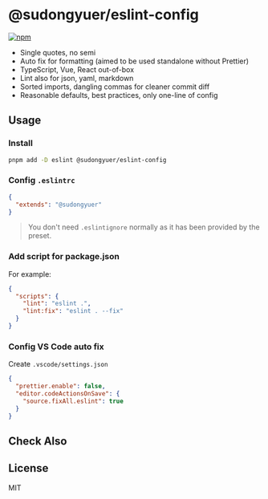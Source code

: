 # @sudongyuer/eslint-config

[![npm](https://img.shields.io/npm/v/@antfu/eslint-config?color=a1b858&label=)](https://npmjs.com/package/@antfu/eslint-config)

- Single quotes, no semi
- Auto fix for formatting (aimed to be used standalone without Prettier)
- TypeScript, Vue, React out-of-box
- Lint also for json, yaml, markdown
- Sorted imports, dangling commas for cleaner commit diff
- Reasonable defaults, best practices, only one-line of config

## Usage

### Install

```bash
pnpm add -D eslint @sudongyuer/eslint-config
```

### Config `.eslintrc`

```json
{
  "extends": "@sudongyuer"
}
```

> You don't need `.eslintignore` normally as it has been provided by the preset.

### Add script for package.json

For example:

```json
{
  "scripts": {
    "lint": "eslint .",
    "lint:fix": "eslint . --fix"
  }
}
```

### Config VS Code auto fix

Create `.vscode/settings.json`

```json
{
  "prettier.enable": false,
  "editor.codeActionsOnSave": {
    "source.fixAll.eslint": true
  }
}
```

## Check Also

## License

MIT
